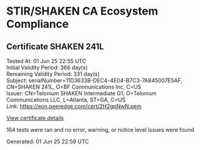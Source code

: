 # STIR/SHAKEN CA Ecosystem Compliance

## Certificate SHAKEN 241L

Tested At: 01 Jun 25 22:55 UTC\
Initial Validity Period: 366 day(s)\
Remaining Validity Period: 331 day(s)\
Subject: serialNumber=11D3633B-DEC4-4E04-B7C3-7A845007E5AF, CN=SHAKEN 241L, O=BF Communications Inc, C=US\
Issuer: CN=Telonium SHAKEN Intermediate G1, O=Telonium Communications LLC, L=Atlanta, ST=GA, C=US\
Link: https://eon.peeredge.com/cert/2H2gpNwN.pem

[View certificate details](https://x509.io/?cert=MIIDKTCCAtCgAwIBAgIQVMRvvCfCWToniI2gol1VbjAKBggqhkjOPQQDAjB8MQswCQYDVQQGEwJVUzELMAkGA1UECAwCR0ExEDAOBgNVBAcMB0F0bGFudGExJDAiBgNVBAoMG1RlbG9uaXVtIENvbW11bmljYXRpb25zIExMQzEoMCYGA1UEAwwfVGVsb25pdW0gU0hBS0VOIEludGVybWVkaWF0ZSBHMTAeFw0yNTA0MjgyMDAyMDNaFw0yNjA0MjgyMDAzMDNaMHIxCzAJBgNVBAYTAlVTMR4wHAYDVQQKExVCRiBDb21tdW5pY2F0aW9ucyBJbmMxFDASBgNVBAMTC1NIQUtFTiAyNDFMMS0wKwYDVQQFEyQxMUQzNjMzQi1ERUM0LTRFMDQtQjdDMy03QTg0NTAwN0U1QUYwWTATBgcqhkjOPQIBBggqhkjOPQMBBwNCAARTyanita2uoYkXPSCfyjqAQqA3lSeP%2BFP3OnJURqezxhc5t0YjMkJIUzXe70wQn9mOLUAGCrQA9k0meOhwKE3uo4IBPDCCATgwDgYDVR0PAQH%2FBAQDAgeAMAwGA1UdEwEB%2FwQCMAAwHQYDVR0OBBYEFMUY0OJPs5vTZSUYz0pB2uYcQKDfMB8GA1UdIwQYMBaAFKoku%2F8UdUB5LYdv6A1Bd8q7zYiwMBcGA1UdIAQQMA4wDAYKYIZIAYb%2FCQEBBDCBpgYDVR0fBIGeMIGbMIGYoDqgOIY2aHR0cHM6Ly9hdXRoZW50aWNhdGUtYXBpLmljb25lY3Rpdi5jb20vZG93bmxvYWQvdjEvY3JsolqkWDBWMRQwEgYDVQQHEwtCcmlkZ2V3YXRlcjELMAkGA1UECBMCTkoxEzARBgNVBAMTClNUSS1QQSBDUkwxCzAJBgNVBAYTAlVTMQ8wDQYDVQQKEwZTVEktUEEwFgYIKwYBBQUHARoECjAIoAYWBDI0MUwwCgYIKoZIzj0EAwIDRwAwRAIgPaaPGx9DpF0AmVZr2IIbeKj5qaXuHMcTvBeKNRKlWQECIDUab2ZbJNoiiMUmKW%2FUTTeZtxOjg6tz2q0UmObBO1Uf)

164 tests were ran and no error, warning, or notice level issues were found


Generated: 01 Jun 25 22:59 UTC